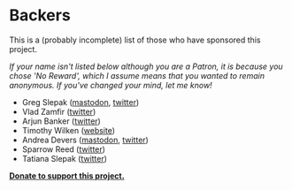 # Backers

This is a (probably incomplete) list of those who have sponsored this project.

_If your name isn't listed below although you are a Patron, it is because you chose 'No Reward', which I assume means that you wanted to remain anonymous. If you've changed your mind, let me know!_

- Greg Slepak ([mastodon](https://mastodon.social/@taoeffect), [twitter](https://twitter.com/taoeffect))
- Vlad Zamfir ([twitter](https://twitter.com/VladZamfir))
- Arjun Banker ([twitter](https://twitter.com/arjun))
- Timothy Wilken ([website](https://thegiftingearth.net/))
- Andrea Devers ([mastodon](https://mastodon.social/@dotmacro), [twitter](https://twitter.com/dotmacro))
- Sparrow Reed ([twitter](https://www.patreon.com/SparrowArt))
- Tatiana Slepak ([twitter](https://twitter.com/slepak_tatiana))

**[Donate to support this project.](https://groupincome.org/donate/)**
